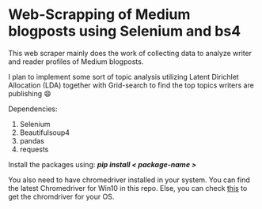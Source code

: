 # Web-Scrapping of Medium blogposts using Selenium and bs4

This web scraper mainly does the work of collecting data to analyze writer and reader profiles of Medium blogposts.

I plan to implement some sort of topic analysis utilizing Latent Dirichlet Allocation (LDA) together with Grid-search to find the top topics writers are publishing :smile:

Dependencies:
1. Selenium
2. Beautifulsoup4
3. pandas
4. requests

Install the packages using: ***pip install < package-name >***

You also need to have chromedriver installed in your system. You can find the latest Chromedriver for Win10 in this repo. Else, you can check [this](https://chromedriver.chromium.org/downloads) to get the chromdriver for your OS.
